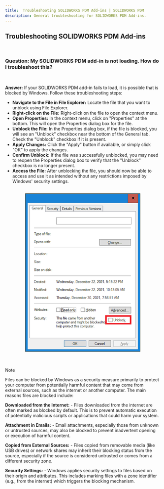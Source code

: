 ```yaml
---
title:  Troubleshooting SOLIDWORKS PDM Add-ins | SOLIDWORKS PDM
description: General troubleshooting for SOLIDWORKS PDM Add-ins.
---
```

## Troubleshooting SOLIDWORKS PDM Add-ins

<br>

### Question:  My SOLIDWORKS PDM add-in is not loading. How do I troubleshoot this?

<br>

**Answer:** If your SOLIDWORKS PDM add-in fails to load, it is possible that is blocked by Windows. Follow these troubleshooting steps:

- **Navigate to the File in File Explorer:** Locate the file that you want to unblock using File Explorer.
- **Right-click on the File:** Right-click on the file to open the context menu.
- **Open Properties:** In the context menu, click on "Properties" at the bottom. This will open the Properties dialog box for the file.
- **Unblock the File:** In the Properties dialog box, if the file is blocked, you will see an "Unblock" checkbox near the bottom of the General tab. Check the "Unblock" checkbox if it is present.
- **Apply Changes:** Click the "Apply" button if available, or simply click "OK" to apply the changes.
- **Confirm Unblock:** If the file was successfully unblocked, you may need to reopen the Properties dialog box to verify that the "Unblock" checkbox is no longer present.
- **Access the File:** After unblocking the file, you should now be able to access and use it as intended without any restrictions imposed by Windows' security settings.

<br>

<center>
<img src="../images/blocked.png"/>
</center>

<br>
<br>


>[!NOTE]
>    Files can be blocked by Windows as a security measure primarily to protect your computer from potentially harmful content that may come from external sources, such as the internet or another computer. The main reasons files are blocked include:
>    
>    **Downloaded from the Internet:**
>        - Files downloaded from the internet are often marked as blocked by default. This is to prevent automatic execution of potentially malicious scripts or applications that could harm your system.
>
>    **Attachment in Emails:**
>        - Email attachments, especially those from unknown or untrusted sources, may also be blocked to prevent inadvertent opening or execution of harmful content.
>
>    **Copied from External Sources:**
>        - Files copied from removable media (like USB drives) or network shares may inherit their blocking status from the source, especially if the source is considered untrusted or comes from a different security zone.
>
>    **Security Settings:**
>        - Windows applies security settings to files based on their origin and attributes. This includes marking files with a zone identifier (e.g., from the internet) which triggers the blocking mechanism.
 
